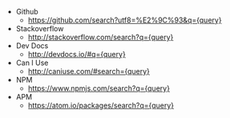 
- Github
  - https://github.com/search?utf8=%E2%9C%93&q={query}
- Stackoverflow
  - http://stackoverflow.com/search?q={query}
- Dev Docs
  - http://devdocs.io/#q={query}
- Can I Use
  - http://caniuse.com/#search={query}
- NPM
  - https://www.npmjs.com/search?q={query}
- APM
  - https://atom.io/packages/search?q={query}
